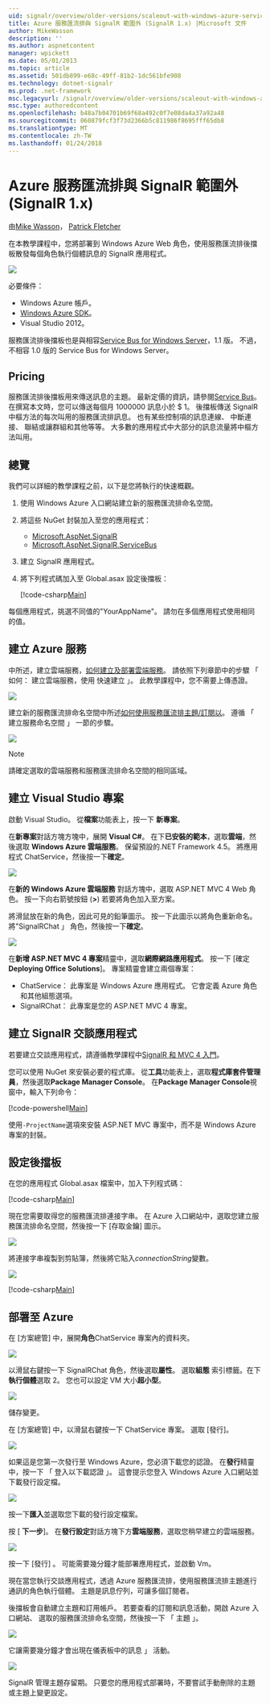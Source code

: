 ```yaml
---
uid: signalr/overview/older-versions/scaleout-with-windows-azure-service-bus
title: Azure 服務匯流排與 SignalR 範圍外 (SignalR 1.x) |Microsoft 文件
author: MikeWasson
description: ''
ms.author: aspnetcontent
manager: wpickett
ms.date: 05/01/2013
ms.topic: article
ms.assetid: 501db899-e68c-49ff-81b2-1dc561bfe908
ms.technology: dotnet-signalr
ms.prod: .net-framework
msc.legacyurl: /signalr/overview/older-versions/scaleout-with-windows-azure-service-bus
msc.type: authoredcontent
ms.openlocfilehash: b48a7b04701b69f68a492c0f7e08da4a37a92a48
ms.sourcegitcommit: 060879fcf3f73d2366b5c811986f8695fff65db8
ms.translationtype: MT
ms.contentlocale: zh-TW
ms.lasthandoff: 01/24/2018
---
```

<a name="signalr-scaleout-with-azure-service-bus-signalr-1x"></a>Azure 服務匯流排與 SignalR 範圍外 (SignalR 1.x)
====================
由[Mike Wasson](https://github.com/MikeWasson)， [Patrick Fletcher](https://github.com/pfletcher)

在本教學課程中，您將部署到 Windows Azure Web 角色，使用服務匯流排後擋板散發每個角色執行個體訊息的 SignalR 應用程式。

![](scaleout-with-windows-azure-service-bus/_static/image1.png)

必要條件：

- Windows Azure 帳戶。
- [Windows Azure SDK](https://go.microsoft.com/fwlink/?linkid=254364&amp;clcid=0x409)。
- Visual Studio 2012。

服務匯流排後擋板也是與相容[Service Bus for Windows Server](https://msdn.microsoft.com/library/windowsazure/dn282144.aspx)，1.1 版。 不過，不相容 1.0 版的 Service Bus for Windows Server。

## <a name="pricing"></a>Pricing

服務匯流排後擋板用來傳送訊息的主題。 最新定價的資訊，請參閱[Service Bus](https://azure.microsoft.com/pricing/details/service-bus/)。 在撰寫本文時，您可以傳送每個月 1000000 訊息小於 $ 1。 後擋板傳送 SignalR 中樞方法的每次叫用的服務匯流排訊息。 也有某些控制項的訊息連線、 中斷連接、 聯結或讓群組和其他等等。 大多數的應用程式中大部分的訊息流量將中樞方法叫用。

## <a name="overview"></a>總覽

我們可以詳細的教學課程之前，以下是您將執行的快速概觀。

1. 使用 Windows Azure 入口網站建立新的服務匯流排命名空間。
2. 將這些 NuGet 封裝加入至您的應用程式： 

    - [Microsoft.AspNet.SignalR](http://nuget.org/packages/Microsoft.AspNet.SignalR)
    - [Microsoft.AspNet.SignalR.ServiceBus](http://www.nuget.org/packages/SignalR.WindowsAzureServiceBus)
3. 建立 SignalR 應用程式。
4. 將下列程式碼加入至 Global.asax 設定後擋板： 

    [!code-csharp[Main](scaleout-with-windows-azure-service-bus/samples/sample1.cs)]

每個應用程式，挑選不同值的"YourAppName"。 請勿在多個應用程式使用相同的值。

## <a name="create-the-azure-services"></a>建立 Azure 服務

中所述，建立雲端服務，[如何建立及部署雲端服務](https://docs.microsoft.com/azure/cloud-services/cloud-services-how-to-create-deploy)。 請依照下列章節中的步驟 「 如何： 建立雲端服務，使用 快速建立 」。 此教學課程中，您不需要上傳憑證。

![](scaleout-with-windows-azure-service-bus/_static/image2.png)

建立新的服務匯流排命名空間中所述[如何使用服務匯流排主題/訂閱以](https://docs.microsoft.com/azure/service-bus-messaging/service-bus-dotnet-how-to-use-topics-subscriptions)。 遵循 「 建立服務命名空間 」 一節的步驟。

![](scaleout-with-windows-azure-service-bus/_static/image3.png)

> [!NOTE]
> 請確定選取的雲端服務和服務匯流排命名空間的相同區域。


## <a name="create-the-visual-studio-project"></a>建立 Visual Studio 專案

啟動 Visual Studio。 從**檔案**功能表上，按一下 **新專案**。

在**新專案**對話方塊方塊中，展開  **Visual C#**。 在下**已安裝的範本**，選取**雲端**，然後選取  **Windows Azure 雲端服務**。 保留預設的.NET Framework 4.5。 將應用程式 ChatService，然後按一下**確定**。

![](scaleout-with-windows-azure-service-bus/_static/image4.png)

在**新的 Windows Azure 雲端服務** 對話方塊中，選取 ASP.NET MVC 4 Web 角色。 按一下向右箭號按鈕 (**&gt;**) 若要將角色加入至方案。

將滑鼠放在新的角色，因此可見的鉛筆圖示。 按一下此圖示以將角色重新命名。 將"SignalRChat 」 角色，然後按一下**確定**。

![](scaleout-with-windows-azure-service-bus/_static/image5.png)

在**新增 ASP.NET MVC 4 專案**精靈中，選取**網際網路應用程式**。 按一下 [確定 **Deploying Office Solutions**]。 專案精靈會建立兩個專案：

- ChatService： 此專案是 Windows Azure 應用程式。 它會定義 Azure 角色和其他組態選項。
- SignalRChat： 此專案是您的 ASP.NET MVC 4 專案。

## <a name="create-the-signalr-chat-application"></a>建立 SignalR 交談應用程式

若要建立交談應用程式，請遵循教學課程中[SignalR 和 MVC 4 入門](tutorial-getting-started-with-signalr-and-mvc-4.md)。

您可以使用 NuGet 來安裝必要的程式庫。 從**工具**功能表上，選取**程式庫套件管理員**，然後選取**Package Manager Console**。 在**Package Manager Console**視窗中，輸入下列命令：

[!code-powershell[Main](scaleout-with-windows-azure-service-bus/samples/sample2.ps1)]

使用`-ProjectName`選項來安裝 ASP.NET MVC 專案中，而不是 Windows Azure 專案的封裝。

## <a name="configure-the-backplane"></a>設定後擋板

在您的應用程式 Global.asax 檔案中，加入下列程式碼：

[!code-csharp[Main](scaleout-with-windows-azure-service-bus/samples/sample3.cs)]

現在您需要取得您的服務匯流排連接字串。 在 Azure 入口網站中，選取您建立服務匯流排命名空間，然後按一下 [存取金鑰] 圖示。

![](scaleout-with-windows-azure-service-bus/_static/image6.png)

將連接字串複製到剪貼簿，然後將它貼入*connectionString*變數。

![](scaleout-with-windows-azure-service-bus/_static/image7.png)

[!code-csharp[Main](scaleout-with-windows-azure-service-bus/samples/sample4.cs)]

## <a name="deploy-to-azure"></a>部署至 Azure

在 [方案總管] 中，展開**角色**ChatService 專案內的資料夾。

![](scaleout-with-windows-azure-service-bus/_static/image8.png)

以滑鼠右鍵按一下 SignalRChat 角色，然後選取**屬性**。 選取**組態** 索引標籤。在下**執行個體**選取 2。 您也可以設定 VM 大小**超小型**。

![](scaleout-with-windows-azure-service-bus/_static/image9.png)

儲存變更。

在 [方案總管] 中，以滑鼠右鍵按一下 ChatService 專案。 選取 [發行]。

![](scaleout-with-windows-azure-service-bus/_static/image10.png)

如果這是您第一次發行至 Windows Azure，您必須下載您的認證。 在**發行**精靈 中，按一下 「 登入以下載認證 」。 這會提示您登入 Windows Azure 入口網站並下載發行設定檔。

![](scaleout-with-windows-azure-service-bus/_static/image11.png)

按一下**匯入**並選取您下載的發行設定檔案。

按 [ **下一步**]。 在**發行設定**對話方塊下方**雲端服務**，選取您稍早建立的雲端服務。

![](scaleout-with-windows-azure-service-bus/_static/image12.png)

按一下 [發行] 。 可能需要幾分鐘才能部署應用程式，並啟動 Vm。

現在當您執行交談應用程式，透過 Azure 服務匯流排，使用服務匯流排主題進行通訊的角色執行個體。 主題是訊息佇列，可讓多個訂閱者。

後擋板會自動建立主題和訂用帳戶。 若要查看的訂閱和訊息活動，開啟 Azure 入口網站、 選取的服務匯流排命名空間，然後按一下 「 主題 」。

![](scaleout-with-windows-azure-service-bus/_static/image13.png)

它讓需要幾分鐘才會出現在儀表板中的訊息 」 活動。

![](scaleout-with-windows-azure-service-bus/_static/image14.png)

SignalR 管理主題存留期。 只要您的應用程式部署時，不要嘗試手動刪除的主題或主題上變更設定。
